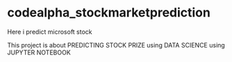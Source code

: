 # codealpha_stockmarketprediction

Here i predict microsoft stock 

This project is about PREDICTING STOCK PRIZE using DATA SCIENCE using JUPYTER NOTEBOOK
